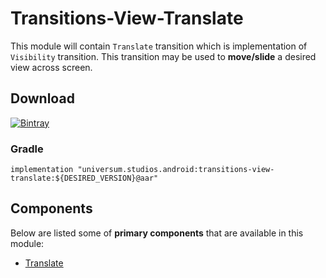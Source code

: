 Transitions-View-Translate
===============

This module will contain `Translate` transition which is implementation of `Visibility` transition.
This transition may be used to **move/slide** a desired view across screen.

## Download ##
[![Bintray](https://api.bintray.com/packages/universum-studios/android/universum.studios.android%3Atransitions/images/download.svg)](https://bintray.com/universum-studios/android/universum.studios.android%3Atransitions/_latestVersion)

### Gradle ###

    implementation "universum.studios.android:transitions-view-translate:${DESIRED_VERSION}@aar"

## Components ##

Below are listed some of **primary components** that are available in this module:

- [Translate](https://github.com/universum-studios/android_transitions/blob/master/library-view-translation/src/main/java/universum/studios/android/transition/Translate.java)
